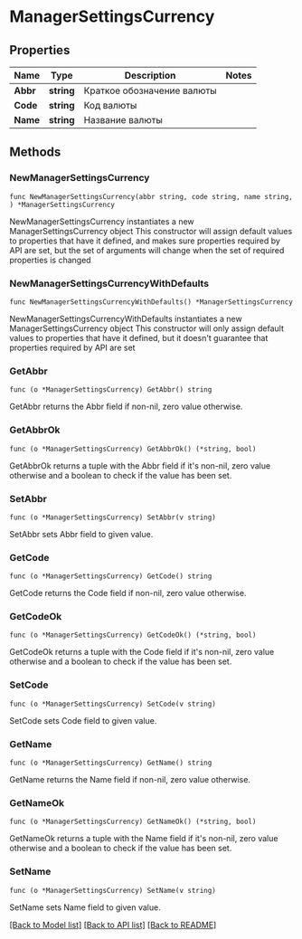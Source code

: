 # ManagerSettingsCurrency

## Properties

Name | Type | Description | Notes
------------ | ------------- | ------------- | -------------
**Abbr** | **string** | Краткое обозначение валюты | 
**Code** | **string** | Код валюты | 
**Name** | **string** | Название валюты | 

## Methods

### NewManagerSettingsCurrency

`func NewManagerSettingsCurrency(abbr string, code string, name string, ) *ManagerSettingsCurrency`

NewManagerSettingsCurrency instantiates a new ManagerSettingsCurrency object
This constructor will assign default values to properties that have it defined,
and makes sure properties required by API are set, but the set of arguments
will change when the set of required properties is changed

### NewManagerSettingsCurrencyWithDefaults

`func NewManagerSettingsCurrencyWithDefaults() *ManagerSettingsCurrency`

NewManagerSettingsCurrencyWithDefaults instantiates a new ManagerSettingsCurrency object
This constructor will only assign default values to properties that have it defined,
but it doesn't guarantee that properties required by API are set

### GetAbbr

`func (o *ManagerSettingsCurrency) GetAbbr() string`

GetAbbr returns the Abbr field if non-nil, zero value otherwise.

### GetAbbrOk

`func (o *ManagerSettingsCurrency) GetAbbrOk() (*string, bool)`

GetAbbrOk returns a tuple with the Abbr field if it's non-nil, zero value otherwise
and a boolean to check if the value has been set.

### SetAbbr

`func (o *ManagerSettingsCurrency) SetAbbr(v string)`

SetAbbr sets Abbr field to given value.


### GetCode

`func (o *ManagerSettingsCurrency) GetCode() string`

GetCode returns the Code field if non-nil, zero value otherwise.

### GetCodeOk

`func (o *ManagerSettingsCurrency) GetCodeOk() (*string, bool)`

GetCodeOk returns a tuple with the Code field if it's non-nil, zero value otherwise
and a boolean to check if the value has been set.

### SetCode

`func (o *ManagerSettingsCurrency) SetCode(v string)`

SetCode sets Code field to given value.


### GetName

`func (o *ManagerSettingsCurrency) GetName() string`

GetName returns the Name field if non-nil, zero value otherwise.

### GetNameOk

`func (o *ManagerSettingsCurrency) GetNameOk() (*string, bool)`

GetNameOk returns a tuple with the Name field if it's non-nil, zero value otherwise
and a boolean to check if the value has been set.

### SetName

`func (o *ManagerSettingsCurrency) SetName(v string)`

SetName sets Name field to given value.



[[Back to Model list]](../README.md#documentation-for-models) [[Back to API list]](../README.md#documentation-for-api-endpoints) [[Back to README]](../README.md)


